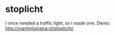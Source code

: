stoplicht
=========

I once needed a traffic light, so I made one. Demo: http://martijnluinstra.nl/stoplicht/
